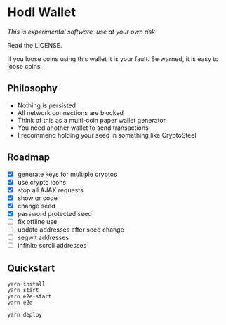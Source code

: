 # Hodl Wallet

*This is experimental software, use at your own risk*

Read the LICENSE.

If you loose coins using this wallet it is your fault. Be warned, it is easy
to loose coins.

## Philosophy

- Nothing is persisted
- All network connections are blocked
- Think of this as a multi-coin paper wallet generator
- You need another wallet to send transactions
- I recommend holding your seed in something like CryptoSteel

## Roadmap

- [x] generate keys for multiple cryptos
- [x] use crypto icons
- [x] stop all AJAX requests
- [x] show qr code
- [x] change seed
- [x] password protected seed
- [ ] fix offline use
- [ ] update addresses after seed change
- [ ] segwit addresses
- [ ] infinite scroll addresses

## Quickstart

```
yarn install
yarn start
yarn e2e-start
yarn e2e
```

```
yarn deploy
```
